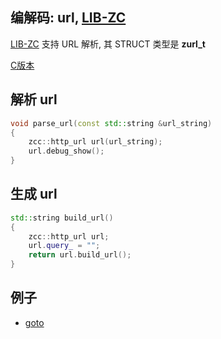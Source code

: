 
## 编解码: url, [LIB-ZC](./README.md)

[LIB-ZC](./README.md) 支持 URL 解析, 其 STRUCT 类型是 **zurl_t**

[C版本](./url.md)

## 解析 url

```c++
void parse_url(const std::string &url_string)
{
    zcc::http_url url(url_string);
    url.debug_show();
}
```

## 生成 url
```c++
std::string build_url()
{
    zcc::http_url url;
    url.query_ = "";
    return url.build_url();
}
```

## 例子
* [goto](../cpp_sample/http/)
